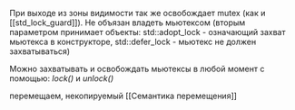При выходе из зоны видимости так же освобождает mutex (как и [[std_lock_guard]]). Не объязан владеть мьютексом (вторым параметром принимает объекты:
std::adopt_lock - означающий захват мьютекса в конструкторе, std::defer_lock - мьютекс не должен захватываться)

Можно захватывать и освобождать мьютексы в любой момент с помощью: *lock()* и *unlock()*

перемещаем, некопируемый
[[Семантика перемещения]]

